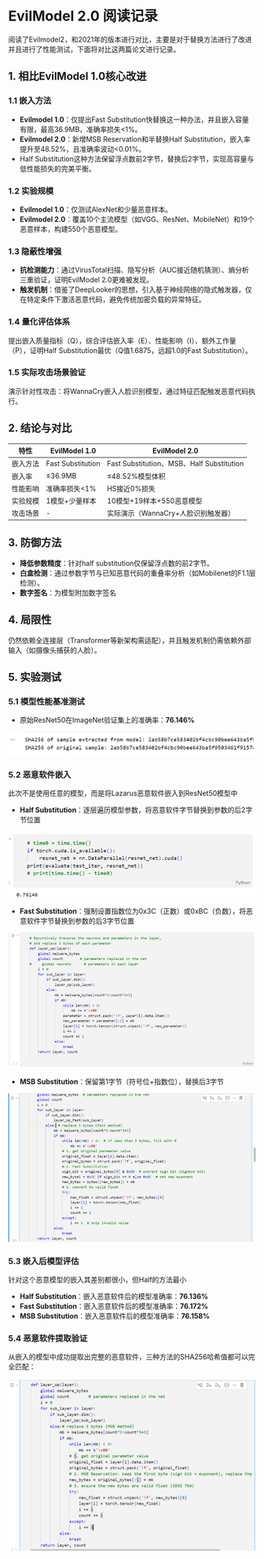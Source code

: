 # EvilModel 2.0 阅读记录

阅读了Evilmodel2，和2021年的版本进行对比，主要是对于替换方法进行了改进并且进行了性能测试，下面将对比这两篇论文进行记录。

## 1. 相比EvilModel 1.0核心改进

### 1.1 嵌入方法  
- **Evilmodel 1.0**：仅提出Fast Substitution快替换这一种办法，并且嵌入容量有限，最高36.9MB，准确率损失<1%。  
- **Evilmodel 2.0**：新增MSB Reservation和半替换Half Substitution，嵌入率提升至48.52%，且准确率波动<0.01%。  
- Half Substitution这种方法保留浮点数前2字节，替换后2字节，实现高容量与低性能损失的完美平衡。

### 1.2 实验规模  
- **Evilmodel 1.0**：仅测试AlexNet和少量恶意样本。  
- **Evilmodel 2.0**：覆盖10个主流模型（如VGG、ResNet、MobileNet）和19个恶意样本，构建550个恶意模型。

### 1.3 隐蔽性增强  
- **抗检测能力**：通过VirusTotal扫描、隐写分析（AUC接近随机猜测）、熵分析三重验证，证明EvilModel 2.0更难被发现。  
- **触发机制**：借鉴了DeepLooker的思想，引入基于神经网络的隐式触发器，仅在特定条件下激活恶意代码，避免传统加密负载的异常特征。

### 1.4 量化评估体系  
提出嵌入质量指标（Q），综合评估嵌入率（E）、性能影响（I）、额外工作量（P），证明Half Substitution最优（Q值1.6875，远超1.0的Fast Substitution）。

### 1.5 实际攻击场景验证  
演示针对性攻击：将WannaCry嵌入人脸识别模型，通过特征匹配触发恶意代码执行。

## 2. 结论与对比

| 特性 | EvilModel 1.0 | EvilModel 2.0 |
|------|----------------|----------------|
| 嵌入方法 | Fast Substitution | Fast Substitution、MSB、Half Substitution |
| 嵌入率 | ≤36.9MB | ≤48.52%模型体积 |
| 性能影响 | 准确率损失<1% | HS接近0%损失 |
| 实验规模 | 1模型+少量样本 | 10模型+19样本+550恶意模型 |
| 攻击场景 | - | 实际演示（WannaCry+人脸识别触发器） |

## 3. 防御方法

- **降低参数精度**：针对half substitution仅保留浮点数的前2字节。  
- **白盒检测**：通过参数字节与已知恶意代码的重叠率分析（如Mobilenet的F1.1层检测）。  
- **数字签名**：为模型附加数字签名

## 4. 局限性

仍然依赖全连接层（Transformer等新架构需适配），并且触发机制仍需依赖外部输入（如摄像头捕获的人脸）。

## 5. 实验测试

### 5.1 模型性能基准测试
- 原始ResNet50在ImageNet验证集上的准确率：**76.146%**

![基准测试结果](jpg/2025.8.11-8.17(Evilmodel2)/Evilmodel2%20(1).png)

### 5.2 恶意软件嵌入
此次不是使用任意的模型，而是将Lazarus恶意软件嵌入到ResNet50模型中

- **Half Substitution**：逐层遍历模型参数，将恶意软件字节替换到参数的后2字节位置

![Half Substitution](jpg/2025.8.11-8.17(Evilmodel2)/Evilmodel2%20(2).png)

- **Fast Substitution**：强制设置指数位为0x3C（正数）或0xBC（负数），将恶意软件字节替换到参数的后3字节位置

![Fast Substitution](jpg/2025.8.11-8.17(Evilmodel2)/Evilmodel2%20(3).png)

- **MSB Substitution**：保留第1字节（符号位+指数位），替换后3字节

![MSB Substitution](jpg/2025.8.11-8.17(Evilmodel2)/Evilmodel2%20(4).png)

### 5.3 嵌入后模型评估
针对这个恶意模型的嵌入其差别都很小，但Half的方法最小

- **Half Substitution**：嵌入恶意软件后的模型准确率：**76.136%**
- **Fast Substitution**：嵌入恶意软件后的模型准确率：**76.172%**
- **MSB Substitution**：嵌入恶意软件后的模型准确率：**76.158%**

### 5.4 恶意软件提取验证
从嵌入的模型中成功提取出完整的恶意软件，三种方法的SHA256哈希值都可以完全匹配：

![提取验证结果](jpg/2025.8.11-8.17(Evilmodel2)/Evilmodel2%20(5).png)

